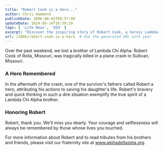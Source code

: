 ```yaml
---
title: "Robert Cook is a hero..."
author: Chris Hammond
publishDate: 2006-08-02T08:57:00
updateDate: 2024-05-14T16:59:29
tags: [ 'Life News', 'SEO' ]
excerpt: "Discover the inspiring story of Robert Cook, a heroic Lambda Chi Alpha brother whose courage left a lasting impact. Honor his memory at www.alphadeltazeta.org."
url: /2006/robert-cook-is-a-hero  # Use the generated URL with year
---
```

<p>Over the past weekend, we lost a brother of Lambda Chi Alpha. Robert Cook of Rolla, Missouri, was tragically killed in a plane crash in Sullivan, Missouri.</p>  <h3>A Hero Remembered</h3>  <p>In the aftermath of the crash, one of the survivor&#39;s fathers called Robert a hero, attributing his actions to saving his daughter&#39;s life. Robert&#39;s bravery and quick thinking in such a dire situation exemplify the true spirit of a Lambda Chi Alpha brother.</p>  <h3>Honoring Robert</h3>  <p>Robert, thank you. We&#39;ll miss you dearly. Your courage and selflessness will always be remembered by those whose lives you touched.</p>  <p>For more information about Robert and to read tributes from his brothers and friends, please visit our fraternity site at <a href="http://www.alphadeltazeta.org/" rel="noreferrer" target="_new">www.alphadeltazeta.org</a>.</p>  <p>&nbsp;</p>  <p>&nbsp;</p> 


